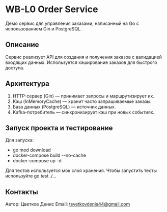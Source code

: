 # WB-L0 Order Service

Демо сервис для управления заказами, написанный на Go с использованием Gin и PostgreSQL.

## Описание

Сервис реализует API для создания и получения заказов с валидацией входящих данных. Используется кэширование заказов для быстрого доступа.

## Архитектура

1. HTTP-сервер (Gin) — принимает запросы и маршрутизирует их.
2. Кэш (InMemoryCache) — хранит часто запрашиваемые заказы.
3. База данных (PostgreSQL) — источник данных.
4. Kafka-потребитель — синхронизирует кэш при новых событиях.

## Запуск проекта и тестирование

Для запуска: 
- go mod download
- docker-compose build --no-cache
- docker-compose up -d

Для тестов используется мок слоя хранения.
Чтобы запустить тесты используйте go test ./...

## Контакты

Автор: Цветков Денис
Email: tsvetkovdenis44@gmail.com


